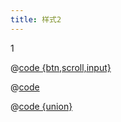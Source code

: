 ```yaml
---
title: 样式2
---
```

1

@[code {btn,scroll,input}](@docs/scss/mixin.scss)

@[code ](@docs/.vuepress/tool/array/union.js)

@[code {union}](@docs/.vuepress/tool/array/union.js)
